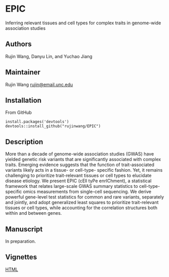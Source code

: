 # EPIC
Inferring relevant tissues and cell types for complex traits in genome-wide association studies


## Authors
Rujin Wang, Danyu Lin, and Yuchao Jiang


## Maintainer
Rujin Wang <rujin@email.unc.edu>


## Installation
From GitHub
```
install.packages('devtools')
devtools::install_github("rujinwang/EPIC")
```

## Description
More than a decade of genome-wide association studies (GWAS) have yielded genetic risk variants
that are significantly associated with complex traits. Emerging evidence suggests that the function of 
trait-associated variants likely acts in a tissue- or cell-type- specific fashion. Yet, it remains challenging
to prioritize trait-relevant tissues or cell types to elucidate disease etiology. We present EPIC (cEll tyPe enrIChment), 
a statistical framework that relates large-scale GWAS summary statistics to cell-type-specific omics measurements from
single-cell sequencing. We derive powerful gene-level test statistics for common and rare variants, separately and jointly,
and adopt generalized least squares to prioritize trait-relevant tissues or cell types, while accounting for the correlation
structures both within and between genes.

## Manuscript
In preparation. 

## Vignettes
[HTML](http://htmlpreview.github.io/?https://github.com/rujinwang/EPIC/blob/master/vignettes/EPIC_vignettes.html)


